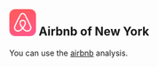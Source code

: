 ## <img src="airbnb.png" width="48"> Airbnb of New York

You can use the [airbnb](airbnb.html) analysis.


